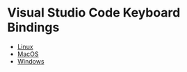 # Visual Studio Code Keyboard Bindings

* [Linux](keys-linux.md)
* [MacOS](keys-mac.md)
* [Windows](keys-windows.md)
